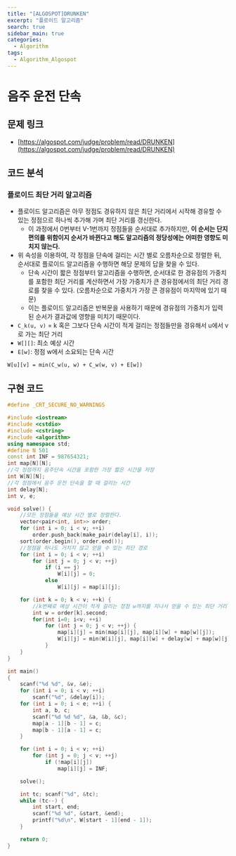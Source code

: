 ```yaml
---
title: "[ALGOSPOT]DRUNKEN"
excerpt: "플로이드 알고리즘"
search: true
sidebar_main: true
categories:
  - Algorithm
tags:
  - Algorithm_Algospot
---
```


# 음주 운전 단속

## 문제 링크
- [https://algospot.com/judge/problem/read/DRUNKEN](https://algospot.com/judge/problem/read/DRUNKEN)

## 코드 분석
### 플로이드 최단 거리 알고리즘
- 플로이드 알고리즘은 아무 정점도 경유하지 않은 최단 거리에서 시작해 경유할 수 있는 정점으르 하나씩 추가해 가며 최단 거리를 갱신한다.
  - 이 과정에서 0번부터 V-1번까지 정점들을 순서대로 추가하지만, **이 순서는 단지 편의를 위함이지 순서가 바뀐다고 해도 알고리즘의 정당성에는 어떠한 영향도 미치지 않는다.**
- 위 속성을 이용하여, 각 정점을 단속에 걸리는 시간 별로 오름차순으로 정렬한 뒤, 순서대로 플로이드 알고리즘을 수행하면 해당 문제의 답을 찾을 수 있다.
  - 단속 시간이 짧은 정점부터 알고리즘을 수행하면, 순서대로 한 경유점의 가중치를 포함한 최단 거리를 계산하면서 가장 가중치가 큰 경유점에서의 최단 거리 경로를 찾을 수 있다. (오름차순으로 가중치가 가장 큰 경유점이 마지막에 있기 때문)
  - 이는 플로이드 알고리즘은 반복문을 사용하기 때문에 경유점의 가중치가 입력된 순서가 결과값에 영향을 미치기 때문이다.
- ```C_k(u, v)``` = k 혹은 그보다 단속 시간이 적게 걸리는 정점들만을 경유해서 u에서 v로 가는 최단 거리
- ```W[][]```: 최소 예상 시간
- ```E[w]```: 정점 w에서 소요되는 단속 시간
```
W[u][v] = min(C_w(u, w) + C_w(w, v) + E[w])
```

## 구현 코드

```cpp
#define _CRT_SECURE_NO_WARNINGS

#include <iostream>
#include <cstdio>
#include <cstring>
#include <algorithm>
using namespace std;
#define N 501
const int INF = 987654321;
int map[N][N];
//각 정점까지 음주단속 시간을 포함한 가장 짧은 시간을 저장
int W[N][N];
//각 정점에서 음주 운전 단속을 할 때 걸리는 시간
int delay[N];
int v, e;

void solve() {
	//모든 정점들을 예상 시간 별로 정렬한다.
	vector<pair<int, int>> order;
	for (int i = 0; i < v; ++i)
		order.push_back(make_pair(delay[i], i));
	sort(order.begin(), order.end());
	//정점을 하나도 거치지 않고 얻을 수 있는 최단 경로
	for (int i = 0; i < v; ++i)
		for (int j = 0; j < v; ++j)
			if (i == j)
				W[i][j] = 0;
			else
				W[i][j] = map[i][j];

	for (int k = 0; k < v; ++k) {
		//k번째로 예상 시간이 적게 걸리는 정점 w까지를 지나서 얻을 수 있는 최단 거리
		int w = order[k].second;
		for(int i=0; i<v; ++i)
			for (int j = 0; j < v; ++j) {
				map[i][j] = min(map[i][j], map[i][w] + map[w][j]);
				W[i][j] = min(W[i][j], map[i][w] + delay[w] + map[w][j]);
			}
	}
}

int main()
{
	scanf("%d %d", &v, &e);
	for (int i = 0; i < v; ++i)
		scanf("%d", &delay[i]);
	for (int i = 0; i < e; ++i) {
		int a, b, c;
		scanf("%d %d %d", &a, &b, &c);
		map[a - 1][b - 1] = c;
		map[b - 1][a - 1] = c;
	}

	for (int i = 0; i < v; ++i)
		for (int j = 0; j < v; ++j)
			if (!map[i][j])
				map[i][j] = INF;

	solve();

	int tc; scanf("%d", &tc);
	while (tc--) {
		int start, end;
		scanf("%d %d", &start, &end);
		printf("%d\n", W[start - 1][end - 1]);
	}

	return 0;
}
```
